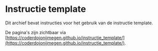 # Instructie template

Dit archief bevat instructies voor het gebruik van de instructie template. 

De pagina's zijn zichtbaar via [https://coderdojonijmegen.github.io/instructie_template/](https://coderdojonijmegen.github.io/instructie_template/).

